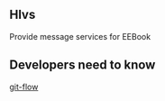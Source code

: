 ## Hlvs

Provide message services for EEBook

## Developers need to know
[git-flow](http://nvie.com/posts/a-successful-git-branching-model/)
